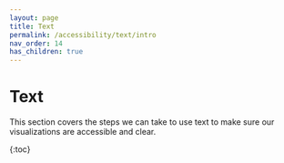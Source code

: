 ```yaml
---
layout: page
title: Text
permalink: /accessibility/text/intro
nav_order: 14
has_children: true
---
```


# Text

This section covers the steps we can take to use text to make sure our visualizations are accessible and clear.

{:toc}